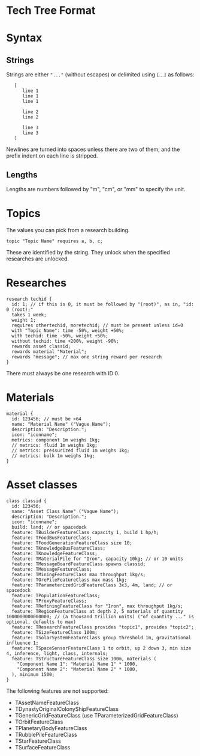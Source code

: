 Tech Tree Format
================

# Syntax

## Strings

Strings are either `"..."` (without escapes) or delimited using `[`...`]` as follows:

```
   [
      line 1
      line 1
      line 1

      line 2
      line 2

      line 3
      line 3
   ]
```

Newlines are turned into spaces unless there are two of them; and the
prefix indent on each line is stripped.

## Lengths

Lengths are numbers followed by "m", "cm", or "mm" to specify the unit.


# Topics

The values you can pick from a research building.

```
topic "Topic Name" requires a, b, c;
```

These are identified by the string. They unlock when the specified researches are unlocked.


# Researches

```
research techid {
  id: 1; // if this is 0, it must be followed by "(root)", as in, "id: 0 (root);"
  takes 1 week;
  weight 1;
  requires othertechid, moretechid; // must be present unless id=0
  with "Topic Name": time -50%, weight +50%;
  with techid: time -50%, weight +50%;
  without techid: time +200%, weight -90%;
  rewards asset classid;
  rewards material "Material";
  rewards "message"; // max one string reward per research
}
```

There must always be one research with ID 0.


# Materials

```
material {
  id: 123456; // must be >64
  name: "Material Name" ("Vague Name");
  description: "Description.";
  icon: "iconname";
  metrics: component 1m weighs 1kg;
  // metrics: fluid 1m weighs 1kg;
  // metrics: pressurized fluid 1m weighs 1kg;
  // metrics: bulk 1m weighs 1kg;
}
```


# Asset classes

```
class classid {
  id: 123456;
  name: "Asset Class Name" ("Vague Name");
  description: "Description.";
  icon: "iconname";
  build: land; // or spacedock
  feature: TBuilderFeatureClass capacity 1, build 1 hp/h;
  feature: TFoodBusFeatureClass;
  feature: TFoodGenerationFeatureClass size 10;
  feature: TKnowledgeBusFeatureClass;
  feature: TKnowledgeFeatureClass;
  feature: TMaterialPile for "Iron", capacity 10kg; // or 10 units
  feature: TMessageBoardFeatureClass spawns classid;
  feature: TMessageFeatureClass;
  feature: TMiningFeatureClass max throughput 1kg/s;
  feature: TOrePileFeatureClass max mass 1kg;
  feature: TParameterizedGridFeatureClass 3x3, 4m, land; // or spacedock
  feature: TPopulationFeatureClass;
  feature: TProxyFeatureClass;
  feature: TRefiningFeatureClass for "Iron", max throughput 1kg/s;
  feature: TRegionFeatureClass at depth 2, 5 materials of quantity 1000000000000000; // (a thousand trillion units) ("of quantity ..." is optional, defaults to max)
  feature: TResearchFeatureClass provides "topic1", provides "topic2";
  feature: TSizeFeatureClass 100m;
  feature: TSolarSystemFeatureClass group threshold 1m, gravitational influence 1;
  feature: TSpaceSensorFeatureClass 1 to orbit, up 2 down 3, min size 4, inference, light, class, internals;
  feature: TStructureFeatureClass size 100m, materials (
    "Component Name 1": "Material Name 1" * 1000,
    "Component Name 2": "Material Name 2" * 1000,
  ), minimum 1500;
}
```

The following features are not supported:

 * TAssetNameFeatureClass
 * TDynastyOriginalColonyShipFeatureClass
 * TGenericGridFeatureClass (use TParameterizedGridFeatureClass)
 * TOrbitFeatureClass
 * TPlanetaryBodyFeatureClass
 * TRubblePileFeatureClass
 * TStarFeatureClass
 * TSurfaceFeatureClass
